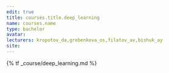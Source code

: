 ```yaml
---
edit: true
title: courses.title.deep_learning
name: courses.name
type: bachelor
avatar:
lecturers: kropotov_da,grebenkova_os,filatov_av,bishuk_ay
site: 
---
```


{% tf _course/deep_learning.md %}
